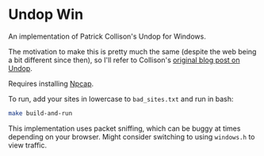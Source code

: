 
# Undop Win

An implementation of Patrick Collison's Undop for Windows. 

The motivation to make this is pretty much the same (despite the web being a bit different since then), so I'll refer to Collison's [original blog post on Undop](https://web.archive.org/web/20090819032605/http://collison.ie/blog/2009/08/undop).

Requires installing [Npcap](https://npcap.com/#download).

To run, add your sites in lowercase to ```bad_sites.txt``` and run in bash:

```bash
make build-and-run
```

This implementation uses packet sniffing, which can be buggy at times depending on your browser. Might consider switching to using ```windows.h``` to view traffic.
